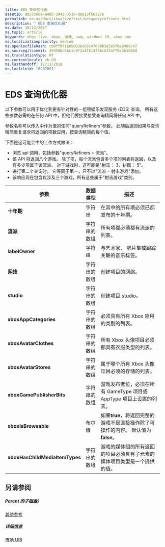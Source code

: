 ```yaml
---
title: EDS 查询优化器
assetID: ab5c066a-a48b-3042-351d-d0a15f663276
permalink: en-us/docs/xboxlive/rest/edsqueryrefiners.html
description: " EDS 查询优化器"
ms.date: 10/12/2017
ms.topic: article
keywords: xbox live, xbox, 游戏, uwp, windows 10, xbox one
ms.localizationpriority: medium
ms.openlocfilehash: c00ff971e05003ec88c47d3803e565f6e9406c47
ms.sourcegitcommit: 49d58bc66c1c9f2a4f81473bcb25af79e2b1088d
ms.translationtype: MT
ms.contentlocale: zh-CN
ms.lasthandoff: 12/11/2018
ms.locfileid: "8937001"
---
```

# <a name="eds-query-refiners"></a>EDS 查询优化器
 
<a id="ID4EO"></a>

  
 
以下参数可以用于优化到更有针对性的一组项娱乐发现服务 (EDS) 查询。 所有这些参数必需的在任何 API 中，但他们要接受接受查询精简将任何 API 中。
 
参数名称可以传入中作为值的任何"queryRefiners"参数。 此随后返回如果与查询精简重复请求将返回的项数应用，按查询精简的每个值。
 
下面是这可能会中的工作方式做法：
 
   * 浏览 api 调用，包括参数"queryRefiners = 流派"。
   * 该 API 将返回八个游戏。 除了项，每个流派包含多个项的列表将返回，以及有多少项属于该流派。 对于游戏时，这可能是"射击： 3，拼图： 5"。
   * 进行第二个查询时。 它等同于第一，只不过"流派 = 射击游戏"添加。
   * 该响应现在包含仅涉及三个游戏，所有这些属于"射击游戏"类别。
  
| 参数| 数据类型| 描述| 
| --- | --- | --- | 
| <b>十年期</b>| 字符串| 在其中的所有项必须已都发布的十年期。| 
| <b>流派</b>| 字符串的数组| 所有项都必须都有流派的列表。| 
| <b>labelOwner</b>| 字符串| 与艺术家、 唱片集或跟踪关联的音乐标签。| 
| <b>网络</b>| 字符串的数组| 创建项目的网络。| 
| <b>studio</b>| 字符串的数组| 创建项目 studio。| 
| <b>xboxAppCategories</b>| 字符串的数组| 必须具有所有 Xbox 应用的类别的列表。| 
| <b>xboxAvatarClothes</b>| 字符串的数组| 所有 Xbox 头像项目必须都具有衣服类型的列表。| 
| <b>xboxAvatarStores</b>| 字符串的数组| 属于哪个所有 Xbox 头像项目必须的存储的列表。| 
| <b>xboxGamePublisherBits</b>| 字符串的数组| 游戏发布者位，必须在所有 GameType 项目或 AppType 项目上设置的列表。| 
| <b>xboxIsBrowsable</b>| 布尔值| 如果<b>true</b>，将返回完整的游戏不是直接操作除了可操作的内容。 默认值为<b>false</b>。| 
| <b>xboxHasChildMediaItemTypes</b>| 字符串的数组| 游戏的媒体组的所有返回的项目必须具有子元素的媒体项目类型是一个提供的值。| 
  
<a id="ID4EEF"></a>

 
## <a name="see-also"></a>另请参阅
 
<a id="ID4EGF"></a>

 
##### <a name="parent"></a>Parent 的子磁盘）  

[其他参考](atoc-xboxlivews-reference-additional.md)

  
<a id="ID4ESF"></a>

 
##### <a name="further-information"></a>详细信息 

[市场 URI](../uri/marketplace/atoc-reference-marketplace.md)

   